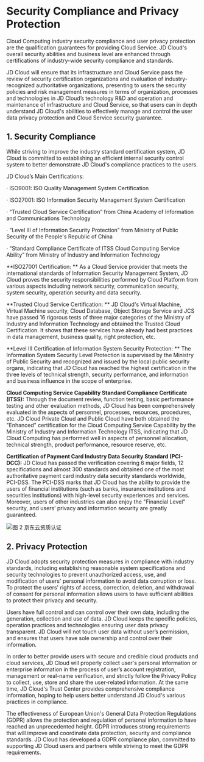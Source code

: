 # Security Compliance and Privacy Protection

Cloud Computing industry security compliance and user privacy protection are the qualification guarantees for providing Cloud Service. JD Cloud's overall security abilities and business level are enhanced through certifications of industry-wide security compliance and standards.

JD Cloud will ensure that its infrastructure and Cloud Service pass the review of security certification organizations and evaluation of industry-recognized authoritative organizations, presenting to users the security policies and risk management measures in terms of organization, processes and technologies in JD Cloud’s technology R&D and operation and maintenance of infrastructure and Cloud Service, so that users can in depth understand JD Cloud's abilities to effectively manage and control the user data privacy protection and Cloud Service security guarantee.

## 1. Security Compliance

While striving to improve the industry standard certification system, JD Cloud is committed to establishing an efficient internal security control system to better demonstrate JD Cloud's compliance practices to the users.

JD Cloud’s Main Certifications:

· ISO9001: ISO Quality Management System Certification

· ISO27001: ISO Information Security Management System Certification

· “Trusted Cloud Service Certification” from China Academy of Information and Communications Technology

· “Level III of Information Security Protection” from Ministry of Public Security of the People's Republic of China

· “Standard Compliance Certificate of ITSS Cloud Computing Service Ability” from Ministry of Industry and Information Technology

**ISO27001 Certification: ** As a Cloud Service provider that meets the international standards of Information Security Management System, JD Cloud proves the security responsibilities performed by Cloud Platform from various aspects including network security, communication security, system security, operation security and data security.

**Trusted Cloud Service Certification: ** JD Cloud's Virtual Machine, Virtual Machine security, Cloud Database, Object Storage Service and JCS have passed 16 rigorous tests of three major categories of the Ministry of Industry and Information Technology and obtained the Trusted Cloud Certification. It shows that these services have already had best practices in data management, business quality, right protection, etc.

**Level III Certification of Information System Security Protection: ** The Information System Security Level Protection is supervised by the Ministry of Public Security and recognized and issued by the local public security organs, indicating that JD Cloud has reached the highest certification in the three levels of technical strength, security performance, and information and business influence in the scope of enterprise.

**Cloud Computing Service Capability Standard Compliance Certificate (ITSS):** Through the document review, function testing, basic performance testing and other evaluation methods, JD Cloud has been comprehensively evaluated in the aspects of personnel, processes, resources, procedures, etc. JD Cloud Private Cloud and Public Cloud have both obtained the "Enhanced" certification for the Cloud Computing Service Capability by the Ministry of Industry and Information Technology ITSS, indicating that JD Cloud Computing has performed well in aspects of personnel allocation, technical strength, product performance, resource reserve, etc.

**Certification of Payment Card Industry Data Security Standard (PCI-DCC):** JD Cloud has passed the verification covering 6 major fields, 12 specifications and almost 300 standards and obtained one of the most authoritative payment card industry data security standards worldwide, PCI-DSS. The PCI-DSS marks that JD Cloud has the ability to provide the users of financial institutions (such as banks, insurance institutions and securities institutions) with high-level security experiences and services. Moreover, users of other industries can also enjoy the "Financial Level" security, and users’ privacy and information security are greatly guaranteed.

![图 2 京东云资质认证](https://github.com/jdcloudcom/cn/blob/edit/image/Security-Information/qualification_new.png)

## 2. Privacy Protection

JD Cloud adopts security protection measures in compliance with industry standards, including establishing reasonable system specifications and security technologies to prevent unauthorized access, use, and modification of users' personal information to avoid data corruption or loss. To protect the users' rights of access, correction, deletion, and withdrawal of consent for personal information allows users to have sufficient abilities to protect their privacy and security.

Users have full control and can control over their own data, including the generation, collection and use of data. JD Cloud keeps the specific policies, operation practices and technologies ensuring user data privacy transparent. JD Cloud will not touch user data without user’s permission, and ensures that users have sole ownership and control over their information.

In order to better provide users with secure and credible cloud products and cloud services, JD Cloud will properly collect user's personal information or enterprise information in the process of user’s account registration, management or real-name verification, and strictly follow the Privacy Policy to collect, use, store and share the user-related information. At the same time, JD Cloud's Trust Center provides comprehensive compliance information, hoping to help users better understand JD Cloud's various practices in compliance.

The effectiveness of European Union's General Data Protection Regulations (GDPR) allows the protection and regulation of personal information to have reached an unprecedented height. GDPR introduces strong requirements that will improve and coordinate data protection, security and compliance standards. JD Cloud has developed a GDPR compliance plan, committed to supporting JD Cloud users and partners while striving to meet the GDPR requirements.
